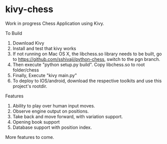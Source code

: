 kivy-chess
==========

Work in progress Chess Application using Kivy.

To Build
   1. Download Kivy
   2. Install and test that kivy works
   3. If not running on Mac OS X, the libchess.so library needs to be built, go to https://github.com/sshivaji/python-chess, switch to the pgn branch.
   4. Then execute "python setup.py build". Copy libchess.so to root folder/chess
   3. Finally, Execute "kivy main.py"
   4. To deploy to IOS/android, download the respective toolkits and use this project's rootdir.

Features
   1. Ability to play over human input moves.
   2. Observe engine output on positions.
   3. Take back and move forward, with variation support.
   4. Opening book support
   5. Database support with position index.

More features to come.
